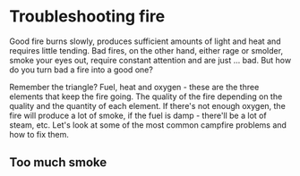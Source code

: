 # Troubleshooting fire

Good fire burns slowly, produces sufficient amounts of light and heat and requires little tending. Bad fires, on the other hand, either rage or smolder, smoke your eyes out, require constant attention and are just ... bad. But how do you turn bad a fire into a good one?

Remember the triangle? Fuel, heat and oxygen - these are the three elements that keep the fire going. The quality of the fire depending on the quality and the quantity of each element. If there's not enough oxygen, the fire will produce a lot of smoke, if the fuel is damp - there'll be a lot of steam, etc. Let's look at some of the most common campfire problems and how to fix them.


## Too much smoke

